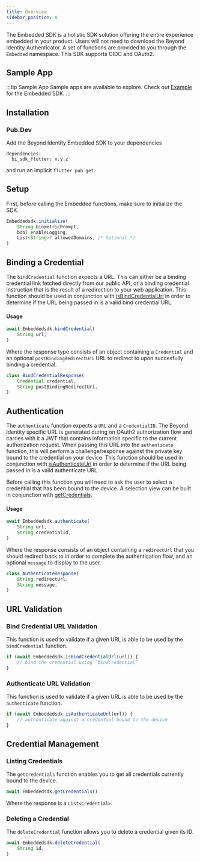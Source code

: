 ```yaml
---
title: Overview
sidebar_position: 0
---
```


The Embedded SDK is a holistic SDK solution offering the entire experience embedded in your product. Users will not need to download the Beyond Identity Authenticator. A set of functions are provided to you through the `Embedded` namespace. This SDK supports OIDC and OAuth2.

## Sample App

:::tip Sample App
Sample apps are available to explore. Check out [Example](https://github.com/gobeyondidentity/bi-sdk-flutter/tree/main/example) for the Embedded SDK.
:::

## Installation

### Pub.Dev

Add the Beyond Identity Embedded SDK to your dependencies

```
dependencies:
  bi_sdk_flutter: x.y.z
```

and run an implicit `flutter pub get`.

## Setup

First, before calling the Embedded functions, make sure to initialize the SDK.

<!-- javascript is used here since flutter is not available and dart doesn't highlight at all. -->
```javascript
Embeddedsdk.initialize(
    String biometricPrompt,
    bool enableLogging,
    List<String>? allowedDomains, /* Optional */
)
```

## Binding a Credential

The `bindCredential` function expects a URL. This can either be a binding credential link fetched directly from our public API, or a binding credential instruction that is the result of a redirection to your web application. This function should be used in conjunction with [isBindCredentialUrl](#bind-credential-url-validation) in order to determine if the URL being passed in is a valid bind credential URL.

#### Usage

```javascript
await Embeddedsdk.bindCredential(
    String url,
)
```

Where the response type consists of an object containing a `Credential` and an optional `postBindingRedirectUri` URL to redirect to upon succesfully binding a credential.

```javascript
class BindCredentialResponse(
    Credential credential,
    String postBindingRedirectUri,
)
```

## Authentication

The `authenticate` function expects a `URL` and a `CredentialID`. The Beyond Identity specific URL is generated during on OAuth2 authorization flow and carries with it a JWT that contains information specific to the current authorization request. When passing this URL into the `authenticate` function, this will perform a challenge/response against the private key bound to the credential on your device. This function should be used in conjunction with [isAuthenticateUrl](#authenticate-url-validation) in order to determine if the URL being passed in is a valid authenticate URL.

Before calling this function you will need to ask the user to select a credential that has been bound to the device. A selection view can be built in conjunction with [getCredentials](#listing-credentials).

#### Usage

```javascript
await Embeddedsdk.authenticate(
    String url,
    String credentialId,
)
```

Where the response consists of an object containing a `redirectUrl` that you should redirect back to in order to complete the authentication flow, and an optional `message` to display to the user.

```javascript
class AuthenticateResponse(
    String redirectUrl,
    String message,
)
```

## URL Validation

### Bind Credential URL Validation

This function is used to validate if a given URL is able to be used by the `bindCredential` function.

```javascript
if (await Embeddedsdk.isBindCredentialUrl(url)) {
    // bind the credential using `bindCredential`
}
```

### Authenticate URL Validation

This function is used to validate if a given URL is able to be used by the `authenticate` function.

```javascript
if (await Embeddedsdk.isAuthenticateUrl(url)) {
    // authenticate against a credential bound to the device
}
```

## Credential Management

### Listing Credentials

The `getCredentials` function enables you to get all credentials currently bound to the device.

```javascript
await Embeddedsdk.getCredentials()
```

Where the response is a `List<Credential>`.

### Deleting a Credential

The `deleteCredential` function allows you to delete a credential given its ID.

```javascript
await Embeddedsdk.deleteCredential(
    String id,
)
```